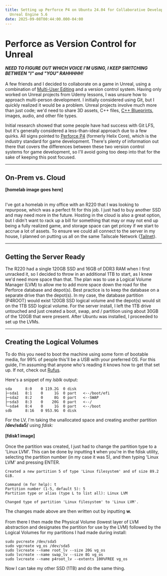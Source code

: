 ```yaml
---
title: Setting up Perforce P4 on Ubuntu 24.04 for Collaborative Development in
  Unreal Engine 5.6
date: 2025-09-08T00:44:00.000-04:00
---
```

# Perforce as Version Control for Unreal

***NEED TO FIGURE OUT WHICH VOICE I'M USING, I KEEP SWITCHING BETWEEN "I" and "YOU" RAHHHHH!***\
\
A few friends and I decided to collaborate on a game in Unreal, using a combination of [Multi-User Editing](https://dev.epicgames.com/documentation/en-us/unreal-engine/getting-started-with-multi-user-editing-in-unreal-engine) and a version control system. Having only worked on Unreal projects from Udemy lessons, I was unsure how to approach multi-person development. I initially considered using Git, but I quickly realized it would be a problem. Unreal projects involve much more than just code; we'd need to share 3D assets, C++ files, [C++ Blueprints](https://dev.epicgames.com/documentation/en-us/unreal-engine/cpp-and-blueprints-example), images, audio, and other file types.

Initial research showed that some people have had success with Git LFS, but it's generally considered a less-than-ideal approach due to a few quirks. All signs pointed to [Perforce P4](https://www.perforce.com/products/helix-core) (formerly Helix Core), which is the industry standard for game development. There's plenty of information out there that covers the differences between these two version control systems for game development, so I'll avoid going too deep into that for the sake of keeping this post focused.

- - -

## On-Prem vs. Cloud

**\[homelab image goes here]**

\
I've got a homelab in my office with an R220 that I was looking to repurpose, which was a perfect fit for this job. I just had to buy another SSD and may need more in the future. Hosting in the cloud is also a great option, but I didn't want to rack up a bill for something that may or may not end up being a fully realized game, and storage space can get pricey if we start to accrue a lot of assets. To ensure we could all connect to the server in my house, I planned on putting us all on the same Tailscale Network ([Tailnet](https://tailscale.com/kb/1136/tailnet)).

- - -

## Getting the Server Ready

The R220 had a single 120GB SSD and 16GB of DDR3 RAM when I first unracked it, so I decided to throw in an additional 1TB to start, as I knew we'd need more space than that. The plan was to use a Logical Volume Manager (LVM) to allow me to add more space down the road for the Perforce database and depot(s). Best practice is to keep the database on a separate drive than the depot(s). In my case, the database partition (P4ROOT) would exist 120GB SSD logical volume and the depot(s) would sit on the 1TB SSD logical volume. For the server install, I left the 1TB drive untouched and just created a boot, swap, and / partition using about 30GB of the 120GB that were present. After Ubuntu was installed, I proceeded to set up the LVMs.

- - -

## Creating the Logical Volumes

To do this you need to boot the machine using some form of bootable media, for 99% of people this'll be a USB with your preferred OS. For this guide, I'm assuming that anyone who's reading it knows how to get that set up. If not, check out [Rufus](https://rufus.ie/en/).

Here's a snippet of my *lsblk* output:

```
sda      8:0    0 119.2G  0 disk
├─sda1   8:1    0     1G  0 part   <--/boot/efi
├─sda2   8:2    0     8G  0 part   <--SWAP
├─sda3   8:3    0    20G  0 part   <--/
└─sda4   8:4    0     1G  0 part   <--/boot
sdb      8:16   0 953.9G  0 disk
```

For the LV, I'm taking the unallocated space and creating another partition **/dev/sda5/** using *fdisk:*\
\
**\[fdisk1 image]**\
\
Once the partition was created, I just had to change the partition type to a 'Linux LVM'. This can be done by inputting **t** when you're in the fdisk utility, selecting the partition number (in my case it was 5), and then typing 'Linux LVM' and pressing ENTER.

```
Created a new partition 5 of type 'Linux filesystem' and of size 89.2 GiB.

Command (m for help): t
Partition number (1-5, default 5): 5
Partition type or alias (type L to list all): Linux LVM

Changed type of partition 'Linux filesystem' to 'Linux LVM'.
```

The changes made above are then written out by inputting **w.** \
\
From there I then made the Physical Volume (lowest layer of LVM abstraction and designates the partition for use by the LVM) followed by the Logical Volumes for my partitions I had made during install:

```
sudo pvcreate /dev/sda5
sudo vgcreate vg_os /dev/sda5
sudo lvcreate --name root_lv --size 20G vg_os
sudo lvcreate --name swap_lv --size 8G vg_os
sudo lvcreate --name p4root_lv --extents 100%FREE vg_os
```

Now I can take my other SSD (1TB) and do the same thing.
